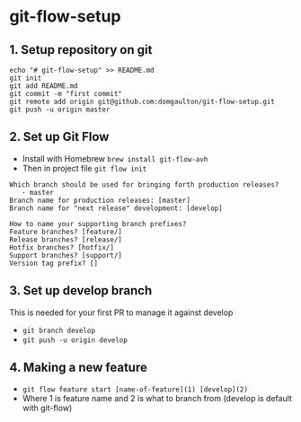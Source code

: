 # git-flow-setup

## 1. Setup repository on git

```
echo "# git-flow-setup" >> README.md
git init
git add README.md
git commit -m "first commit"
git remote add origin git@github.com:domgaulton/git-flow-setup.git
git push -u origin master
```

## 2. Set up Git Flow

- Install with Homebrew `brew install git-flow-avh`
- Then in project file `git flow init`

```
Which branch should be used for bringing forth production releases?
   - master
Branch name for production releases: [master]
Branch name for "next release" development: [develop]

How to name your supporting branch prefixes?
Feature branches? [feature/]
Release branches? [release/]
Hotfix branches? [hotfix/]
Support branches? [support/]
Version tag prefix? []
```

## 3. Set up develop branch

This is needed for your first PR to manage it against develop

- `git branch develop`
- `git push -u origin develop`

## 4. Making a new feature

- `git flow feature start [name-of-feature](1) [develop](2)`
- Where 1 is feature name and 2 is what to branch from (develop is default with git-flow)
